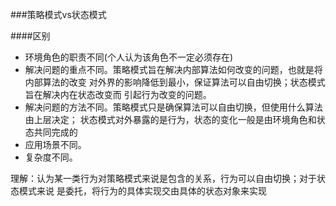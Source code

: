 ###策略模式vs状态模式

####区别
- 环境角色的职责不同(个人认为该角色不一定必须存在)
- 解决问题的重点不同。策略模式旨在解决内部算法如何改变的问题，也就是将内部算法的改变
  对外界的影响降低到最小，保证算法可以自由切换；状态模式旨在解决内在状态改变而
  引起行为改变的问题。
- 解决问题的方法不同。策略模式只是确保算法可以自由切换，但使用什么算法由上层决定；
  状态模式对外暴露的是行为，状态的变化一般是由环境角色和状态共同完成的
- 应用场景不同。
- 复杂度不同。


理解：认为某一类行为对策略模式来说是包含的关系，行为可以自由切换；对于状态模式来说
是委托，将行为的具体实现交由具体的状态对象来实现